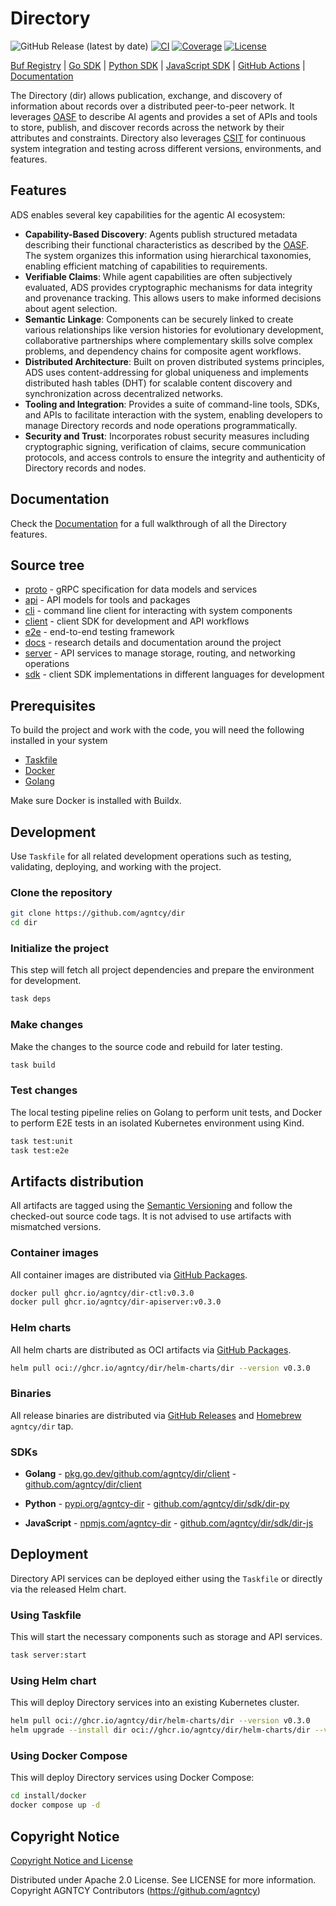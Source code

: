 # Directory

![GitHub Release (latest by date)](https://img.shields.io/github/v/release/agntcy/dir)
[![CI](https://github.com/agntcy/dir/actions/workflows/ci.yaml/badge.svg?branch=main)](https://github.com/agntcy/dir/actions/workflows/ci.yaml)
[![Coverage](https://codecov.io/gh/agntcy/dir/branch/main/graph/badge.svg)](https://codecov.io/gh/agntcy/dir)
[![License](https://img.shields.io/github/license/agntcy/dir)](./LICENSE.md)

[Buf Registry](https://buf.build/agntcy/dir) | [Go SDK](https://pkg.go.dev/github.com/agntcy/dir/client) | [Python SDK](https://pypi.org/project/agntcy-dir/) | [JavaScript SDK](https://www.npmjs.com/package/agntcy-dir) | [GitHub Actions](https://github.com/agntcy/dir/tree/main/.github/actions/setup-dirctl) | [Documentation](https://docs.agntcy.org/dir/overview/)

The Directory (dir) allows publication, exchange, and discovery of information about records over a distributed peer-to-peer network.
It leverages [OASF](https://github.com/agntcy/oasf) to describe AI agents and provides a set of APIs and tools to store, publish, and discover records across the network by their attributes and constraints.
Directory also leverages [CSIT](https://github.com/agntcy/csit) for continuous system integration and testing across different versions, environments, and features.

## Features

ADS enables several key capabilities for the agentic AI ecosystem:

- **Capability-Based Discovery**: Agents publish structured metadata describing their
functional characteristics as described by the [OASF](https://github.com/agntcy/oasf).
The system organizes this information using hierarchical taxonomies,
enabling efficient matching of capabilities to requirements.
- **Verifiable Claims**: While agent capabilities are often subjectively evaluated,
ADS provides cryptographic mechanisms for data integrity and provenance tracking.
This allows users to make informed decisions about agent selection.
- **Semantic Linkage**: Components can be securely linked to create various relationships
like version histories for evolutionary development, collaborative partnerships where
complementary skills solve complex problems, and dependency chains for composite agent workflows.
- **Distributed Architecture**: Built on proven distributed systems principles,
ADS uses content-addressing for global uniqueness and implements distributed hash tables (DHT)
for scalable content discovery and synchronization across decentralized networks.
- **Tooling and Integration**: Provides a suite of command-line tools, SDKs, and APIs
to facilitate interaction with the system, enabling developers to manage Directory
records and node operations programmatically.
- **Security and Trust**: Incorporates robust security measures including
cryptographic signing, verification of claims, secure communication protocols, and access controls
to ensure the integrity and authenticity of Directory records and nodes.

## Documentation

Check the [Documentation](https://docs.agntcy.org/dir/overview/) for a full walkthrough of all the Directory features.

## Source tree

- [proto](./proto) - gRPC specification for data models and services
- [api](./api) - API models for tools and packages
- [cli](./cli) - command line client for interacting with system components
- [client](./client) - client SDK for development and API workflows
- [e2e](./e2e) - end-to-end testing framework
- [docs](./docs) - research details and documentation around the project
- [server](./server) - API services to manage storage, routing, and networking operations
- [sdk](./sdk) - client SDK implementations in different languages for development

## Prerequisites

To build the project and work with the code, you will need the following installed in your system

- [Taskfile](https://taskfile.dev/)
- [Docker](https://www.docker.com/)
- [Golang](https://go.dev/doc/devel/release#go1.24.0)

Make sure Docker is installed with Buildx.

## Development

Use `Taskfile` for all related development operations such as testing, validating, deploying, and working with the project.

### Clone the repository

```bash
git clone https://github.com/agntcy/dir
cd dir
```

### Initialize the project

This step will fetch all project dependencies and prepare the environment for development.

```bash
task deps
```

### Make changes

Make the changes to the source code and rebuild for later testing.

```bash
task build
```

### Test changes

The local testing pipeline relies on Golang to perform unit tests, and
Docker to perform E2E tests in an isolated Kubernetes environment using Kind.

```bash
task test:unit
task test:e2e
```

## Artifacts distribution

All artifacts are tagged using the [Semantic Versioning](https://semver.org/) and follow the checked-out source code tags.
It is not advised to use artifacts with mismatched versions.

### Container images

All container images are distributed via [GitHub Packages](https://github.com/orgs/agntcy/packages?repo_name=dir).

```bash
docker pull ghcr.io/agntcy/dir-ctl:v0.3.0
docker pull ghcr.io/agntcy/dir-apiserver:v0.3.0
```

### Helm charts

All helm charts are distributed as OCI artifacts via [GitHub Packages](https://github.com/agntcy/dir/pkgs/container/dir%2Fhelm-charts%2Fdir).

```bash
helm pull oci://ghcr.io/agntcy/dir/helm-charts/dir --version v0.3.0
```

### Binaries

All release binaries are distributed via [GitHub Releases](https://github.com/agntcy/dir/releases) and [Homebrew](./HomebrewFormula/) `agntcy/dir` tap.

### SDKs

- **Golang** - [pkg.go.dev/github.com/agntcy/dir/client](https://pkg.go.dev/github.com/agntcy/dir/client) - [github.com/agntcy/dir/client](https://github.com/agntcy/dir/tree/main/client)

- **Python** - [pypi.org/agntcy-dir](https://pypi.org/project/agntcy-dir/) - [github.com/agntcy/dir/sdk/dir-py](https://github.com/agntcy/dir/tree/main/sdk/dir-py)

- **JavaScript** - [npmjs.com/agntcy-dir](https://www.npmjs.com/package/agntcy-dir) - [github.com/agntcy/dir/sdk/dir-js](https://github.com/agntcy/dir/tree/main/sdk/dir-js)

## Deployment

Directory API services can be deployed either using the `Taskfile` or directly via the released Helm chart.

### Using Taskfile

This will start the necessary components such as storage and API services.

```bash
task server:start
```

### Using Helm chart

This will deploy Directory services into an existing Kubernetes cluster.

```bash
helm pull oci://ghcr.io/agntcy/dir/helm-charts/dir --version v0.3.0
helm upgrade --install dir oci://ghcr.io/agntcy/dir/helm-charts/dir --version v0.3.0
```

### Using Docker Compose

This will deploy Directory services using Docker Compose:

```bash
cd install/docker
docker compose up -d
```

## Copyright Notice

[Copyright Notice and License](./LICENSE.md)

Distributed under Apache 2.0 License. See LICENSE for more information.
Copyright AGNTCY Contributors (https://github.com/agntcy)
